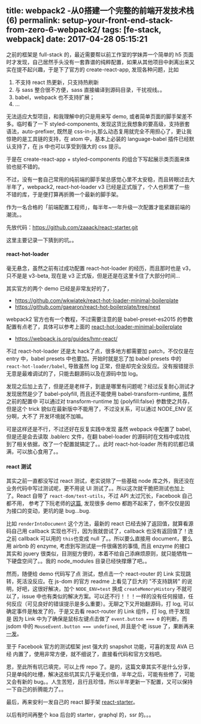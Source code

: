 title: webpack2 -从0搭建一个完整的前端开发技术栈(6)
permalink: setup-your-front-end-stack-from-zero-6-webpack2/
tags: [fe-stack, webpack]
date: 2017-04-28 05:15:21
---

之前的框架是 full-stack 的，最近需要帮以前工作室的学妹弄一个简单的 h5 页面时才发现，自己居然手头没有一套靠谱的纯粹配置，如果从其他项目中剥离出来又实在提不起兴趣，于是下了官方的 create-react-app, 发现各种问题，比如

1. 不支持 react 热更新，只支持热刷新
2. 与 sass 整合很不方便，sass 直接编译到源码目录，干扰视线。。
3. babel，webpack 也不支持扩展；
4. ...

无法适应大型项目，和我理解中的只是用来写 demo, 或者简单页面的脚手架差不多。临时看了一下 styled-components, 发现这货比我想象的要高级，支持嵌套语法，auto-prefixer, 既然是 css-in-js,那么动态复用就完全不用担心了，更让我惊艳的是工具链的支持，在 atom 中，基本上必装的 language-babel 插件已经默认支持了，在 js 中也可以享受到强大的 css 提示。

于是在 create-react-app + styled-components 的组合下写起展示类页面来体验也挺不错的。

不过，没有一套自己常用的纯前端的脚手架总感觉心里不太安稳，而且转眼过去大半年了，webpack2, react-hot-loader v3 已经是正式版了，个人也积累了一些不错的库，于是便打算再折腾一个最新的脚手架。

作为一名合格的「前端配置工程师」，每半年~一年升级一次配置才能紧跟前端的潮流。。

先放代码：<https://github.com/zaaack/react-starter.git>

这里主要记录一下猜到的坑。。

#### react-hot-loader
毫无悬念，虽然之前有过成功配置 react-hot-loader 的经历，而且那时也是 v3，只不是是 v3-beta, 现在是 v3 正式版，但是还是在这里卡住了大部分时间...

其实官方的两个 demo 已经是非常友好的了，

* https://github.com/wkwiatek/react-hot-loader-minimal-boilerplate
* https://github.com/gaearon/react-hot-boilerplate/tree/next

webpack2 官方也有一个教程，不过需要注意的是 babel-preset-es2015 的参数配置有点老了，具体可以参考上面的 [react-hot-loader-minimal-boilerplate](https://github.com/wkwiatek/react-hot-loader-minimal-boilerplate)

* https://webpack.js.org/guides/hmr-react/

不过 react-hot-loader 还是太 hack了点，很多地方都需要加 patch，不仅仅是在 entry 中，babel presets 中也要加。开始时就是忘了加 babel presets 中的 `react-hot-loader/babel`, 导致虽然 log 正常，但是却完全没反应。没有报错提示无意是最难调试的了，只能去翻源码以及在源码中加 log。

发现之后加上去了，但是还是老样子，到底是哪里有问题呢？经过反复耐心测试才发现居然是少了 babel-polyfill, 而且还不能使用 babel-transform-runtime, 虽然之前的配置中 可以通过对 transform-runtime 加 {polyfill:false} 参数使之共存，但是这个 trick 貌似在最新版中不能用了，不过没关系，可以通过 NODE_ENV 区分啊，大不了 开发环境就不加嘛。

可是这样还是不行，不过还好在反复实践中发现
虽然 webpack 中配置了 babel, 但是还是会去读取 .bablerc 文件，在翻 babel-loader 的源码时在文档中成功找到了相关依据，改了一个配置就搞定了。。此时 react-hot-loader 所有的坑都已填满，可以放心食用了。。


#### react 测试
其实之前一直都没写过 react 测试，老实说除了一些基础 node 库之外，我还没在业务代码中写过测试呢，更不用说 UI 测试了。。所以这次就干脆把测试也加上了。React 自带了 `react-dom/test-utils`，不过 API 太过冗长，Facebook 自己都不用， 参考了下阮老师的[这篇](http://www.ruanyifeng.com/blog/2016/02/react-testing-tutorial.html), 发现很多 demo 都跑不起来了，倒不仅仅是因为接口的变动，更坑的是 bug...bug.

比如 `renderIntoDocument` 这个方法，最新的 react 已经去掉了返回值，就算看源码自己用 callback 实现也不行，因为我就尝试了，callback 也没有返回值了！连之前 callback 可以用的 `this`也变成 null 了。。所以要么直接用 document，要么用 airbnb 的 enzyme, 考虑到写测试是一件很痛苦的事情, 而且
enzyme 的接口其实和 jquery 很类似，目测挺方便的，本着不给自己添麻烦原则，就只能牺牲一下硬盘空间了。。我的 node_modules 目录已经快撑爆了吧。。


然而，随便给 demo 代码写了点 测试，想点击一个 react-router 的 Link 实现跳转，死活没反应。在 js-dom 的官方 readme 上看见了巨大的 "不支持跳转" 的说明，好吧，这很好解决，加个 `NODE_ENV=test` 换成 `createMemoryHistory` 不就可以了，issue 中也有类似的解决方案。可以还不行！！！一样的没有任何报错，任何反应（可见良好的错误提示是多么重要）。无聊之下又开始翻源码，打 log, 可以确定事件是触发了的，于是又去看 react-router 的 Link 组件，打 log, 终于发现是 因为 Link 中为了确保是鼠标左键点击做了 `event.button === 0` 的判断，而 jsdom 中的 `MouseEvent.button === undefined`, 并且是个老 issue 了，果断再来[一发](https://github.com/tmpvar/jsdom/issues/1831)。

至于 Facebook 官方的测试框架 jest 强大的 snapshot 功能，可喜的发现 AVA 已经 内置了，使用非常方便，就不细说了，直接看代码和官方文档吧。

恩，至此所有坑已填完，可以上传 repo 了。是的，这篇文章其实不是什么分享，只是单纯的吐槽，解决这些坑其实几乎毫无价值，半年之后，可能有些修了，可能又会有新的 bug。。人生苦短，且行且珍惜，所以半年更新一下配置，又可以保持一下自己的折腾能力了。。

最后，再来安利一发自己的 react 脚手架 [react-starter](<https://github.com/zaaack/react-starter.git>)。

以后有时间再整个 koa 后台的 starter，graphql 的，ssr 的。。。

